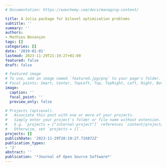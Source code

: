 ```yaml
---
# Documentation: https://wowchemy.com/docs/managing-content/

title: A Julia package for bilevel optimization problems
subtitle: ''
summary: ''
authors:
- Mathieu Besançon
tags: []
categories: []
date: '2019-01-01'
lastmod: 2023-11-29T21:19:27+01:00
featured: false
draft: false

# Featured image
# To use, add an image named `featured.jpg/png` to your page's folder.
# Focal points: Smart, Center, TopLeft, Top, TopRight, Left, Right, BottomLeft, Bottom, BottomRight.
image:
  caption: ''
  focal_point: ''
  preview_only: false

# Projects (optional).
#   Associate this post with one or more of your projects.
#   Simply enter your project's folder or file name without extension.
#   E.g. `projects = ["internal-project"]` references `content/project/deep-learning/index.md`.
#   Otherwise, set `projects = []`.
projects: []
publishDate: '2023-11-29T20:19:27.716872Z'
publication_types:
- '2'
abstract: ''
publication: '*Journal of Open Source Software*'
---
```

